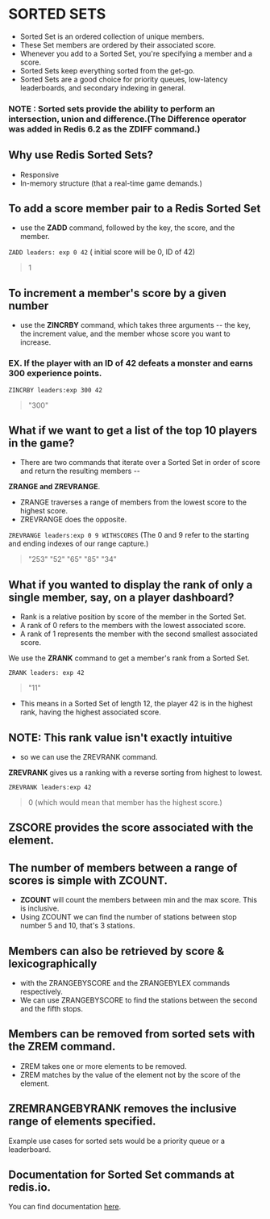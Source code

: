 # SORTED SETS

- Sorted Set is an ordered collection of unique members.
- These Set members are ordered by their associated score.
- Whenever you add to a Sorted Set, you're specifying a member and a score.
- Sorted Sets keep everything sorted from the get-go.
- Sorted Sets are a good choice for priority queues, low-latency leaderboards, and secondary indexing in general.

### NOTE : Sorted sets provide the ability to perform an intersection, union and difference.(The Difference operator was added in Redis 6.2 as the ZDIFF command.)

## Why use Redis Sorted Sets?

- Responsive
- In-memory structure (that a real-time game demands.)

## To add a score member pair to a Redis Sorted Set

- use the **ZADD** command, followed by the key, the score, and the member.

``` ZADD leaders: exp 0 42 ```    ( initial score will be 0, ID of 42)

>1

## To increment a member's score by a given number
- use the **ZINCRBY** command, which takes three arguments --
the key, the increment value, and the member whose score you want to increase.

### EX. If the player with an ID of 42 defeats a monster and earns 300 experience points.

``` ZINCRBY leaders:exp 300 42 ```
>"300"

## What if we want to get a list of the top 10 players in the game?

- There are two commands that iterate over a Sorted Set in order of score and return the resulting members --

**ZRANGE and ZREVRANGE**.

- ZRANGE traverses a range of members from the lowest score to the highest score.
- ZREVRANGE does the opposite.

``` ZREVRANGE leaders:exp 0 9 WITHSCORES ```   (The 0 and 9 refer to the starting and ending indexes of our range capture.)
>"253"
>"52"
>"65"
>"85"
>"34"

## What if you wanted to display the rank of only a single member, say, on a player dashboard?

- Rank is a relative position by score of the member in the Sorted Set.
- A rank of 0 refers to the members with the lowest associated score.
- A rank of 1 represents the member with the second smallest associated score.
 
 We use the **ZRANK** command to get a member's rank from a Sorted Set.
 
 ``` ZRANK leaders: exp 42 ```
 >"11"
 - This means in a Sorted Set of length 12, the player 42 is in the highest rank, having the highest associated score.

## NOTE: This rank value isn't exactly intuitive

- so we can use the ZREVRANK command.

**ZREVRANK** gives us a ranking with a reverse sorting from highest to lowest.

``` ZREVRANK leaders:exp 42 ```
>0
(which would mean that member has the highest score.)

## ZSCORE provides the score associated with the element.

## The number of members between a range of scores is simple with ZCOUNT. 

- **ZCOUNT** will count the members between min and the max score. This is inclusive.
- Using ZCOUNT we can find the number of stations between stop number 5 and 10, that's 3 stations.


## Members can also be retrieved by score & lexicographically

- with the ZRANGEBYSCORE and the ZRANGEBYLEX commands respectively.
- We can use ZRANGEBYSCORE to find the stations between the second and the fifth stops.

## Members can be removed from sorted sets with the ZREM command.

- ZREM takes one or more elements to be removed.
- ZREM matches by the value of the element not by the score of the element.

## ZREMRANGEBYRANK removes the inclusive range of elements specified.

Example use cases for sorted sets would be a priority queue or a leaderboard.

##  Documentation for Sorted Set commands at redis.io.
 
You can find documentation [here](https://redis.io/commands/?group=sorted_set).
